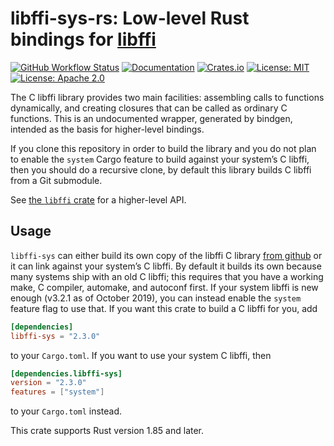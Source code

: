 # libffi-sys-rs: Low-level Rust bindings for [libffi]

[![GitHub Workflow Status](https://img.shields.io/github/workflow/status/tov/libffi-rs/Build%20&%20Test)](https://github.com/tov/libffi-rs/actions)
[![Documentation](https://img.shields.io/docsrs/libffi-sys/latest)](https://docs.rs/libffi-sys/latest/libffi_sys/)
[![Crates.io](https://img.shields.io/crates/v/libffi-sys.svg?maxAge=2592000)](https://crates.io/crates/libffi-sys)
[![License: MIT](https://img.shields.io/badge/license-MIT-blue.svg)](LICENSE-MIT)
[![License: Apache 2.0](https://img.shields.io/badge/license-Apache_2.0-blue.svg)](LICENSE-APACHE)

The C libffi library provides two main facilities: assembling calls
to functions dynamically, and creating closures that can be called
as ordinary C functions. This is an undocumented wrapper, generated
by bindgen, intended as the basis for higher-level bindings.

If you clone this repository in order to build the library and you do
not plan to enable the `system` Cargo feature to build against your
system’s C libffi, then you should do a recursive clone, by default this
library builds C libffi from a Git submodule.

See [the `libffi` crate] for a higher-level API.

## Usage

`libffi-sys` can either build its own copy of the libffi C library [from
github][libffi github] or it can link against your
system’s C libffi. By default it builds its own because many systems
ship with an old C libffi; this requires that you have a working make,
C compiler, automake, and autoconf first. If your system libffi
is new enough (v3.2.1 as of October 2019), you can instead enable the
`system` feature flag to use that. If you want this crate to build
a C libffi for you, add

```toml
[dependencies]
libffi-sys = "2.3.0"
```

to your `Cargo.toml`. If you want to use your system C libffi, then

```toml
[dependencies.libffi-sys]
version = "2.3.0"
features = ["system"]
```

to your `Cargo.toml` instead.

This crate supports Rust version 1.85 and later.

[the `libffi` crate]: https://crates.io/crates/libffi/
[libffi]: https://sourceware.org/libffi/
[libffi github]: https://github.com/libffi/libffi
